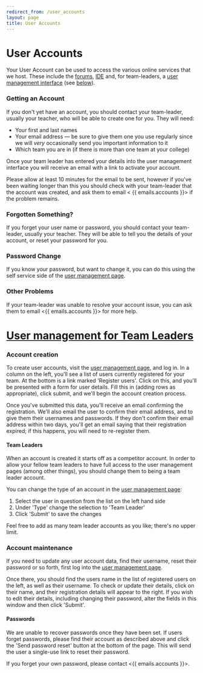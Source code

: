```yaml
---
redirect_from: /user_accounts
layout: page
title: User Accounts
---
```


# User Accounts

Your User Account can be used to access the various online services that we host.
These include the [forums](/forum), [IDE](/ide) and, for team-leaders,
a [user management interface](/userman) (see [below](#UserManagement)).

### Getting an Account
If you don't yet have an account, you should contact your team-leader,
usually your teacher, who will be able to create one for you.
They will need:

 * Your first and last names
 * Your email address &mdash; be sure to give them one you use regularly since
   we will _very_ occasionally send you important information to it
 * Which team you are in (if there is more than one team at your college)

Once your team leader has entered your details into the user management interface
you will receive an email with a link to activate your account.

Please allow at least 10 minutes for the email to be sent,
however if you've been waiting longer than this you should check with your team-leader that the account was created,
and ask them to email < {{ emails.accounts }}> if the problem remains.

### Forgotten Something?
If you forget your user name or password, you should contact your team-leader,
usually your teacher.
They will be able to tell you the details of your account, or reset your password for you.

### Password Change
If you know your password, but want to change it,
you can do this using the self service side of the [user management page](/userman).

### Other Problems
If your team-leader was unable to resolve your account issue,
you can ask them to email <{{ emails.accounts }}> for more help.

[User management for Team Leaders](#UserManagement)
====================

### Account creation

To create user accounts, visit the [user management page](/userman), and
log in. In a column on the left, you'll see a list of users currently
registered for your team.  At the bottom is a link marked 'Register users'.
Click on this, and you'll be presented with a form for user details.
Fill this in (adding rows as appropriate), click submit, and we'll begin the
account creation process.

Once you've submitted this data, you'll receive an email confirming the
registration. We'll also email the user to confirm their email
address, and to give them their usernames and passwords. If they don't
confirm their email address within two days, you'll get an email saying
that their registration expired; if this happens, you will need to
re-register them.

#### Team Leaders

When an account is created it starts off as a competitor account. In order to
allow your fellow team leaders to have full access to the user management pages
(among other things), you should change them to being a team leader account.

You can change the type of an account in the [user management page](/userman):

1. Select the user in question from the list on the left hand side
1. Under 'Type' change the selection to 'Team Leader'
1. Click 'Submit' to save the changes

Feel free to add as many team leader accounts as you like; there's no upper limit.

### Account maintenance

If you need to update any user account data, find their username,
reset their password or so forth, first log into the [user management page](/userman).

Once there, you should find the users name in the list of registered
users on the left, as well as their username. To check or update their details,
click on their name, and their registration details will appear to the right.
If you wish to edit their details, including changing their password, alter the
fields in this window and then click 'Submit'.

#### Passwords

We are unable to recover passwords once they have been set. If users
forget passwords, please find their account as described above and click the
'Send password reset' button at the bottom of the page. This will send the user
a single-use link to reset their password.

If you forget your own password, please contact <{{ emails.accounts }}>.
